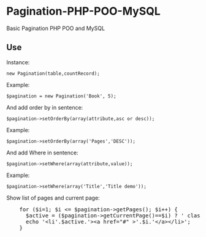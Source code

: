 Pagination-PHP-POO-MySQL
========================

Basic Pagination PHP POO and MySQL

<h2>Use</h2>
<p>Instance:</p>
<code>new Pagination(table,countRecord);</code>
<p>Example:</p>
<code>$pagination = new Pagination('Book', 5);</code>
<p>And add order by in sentence:</p>
<code>$pagination->setOrderBy(array(attribute,asc or desc));</code>
<p>Example:</p>
<code>$pagination->setOrderBy(array('Pages','DESC'));</code>
<p>And add Where in sentence:</p>
<code>$pagination->setWhere(array(attribute,value));</code>
<p>Example:</p>
<code>$pagination->setWhere(array('Title','Title demo'));</code>
<p>Show list of pages and current page:</p>
<pre>
	for ($i=1; $i &lt;= $pagination->getPages(); $i++) { 
	  $active = ($pagination->getCurrentPage()==$i) ? ' class="active"':'';
	  echo '&lt;li'.$active.'>&lt;a href="#" >'.$i.'&lt;/a>&lt;/li>';
	}
</pre>
